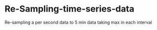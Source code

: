 # Re-Sampling-time-series-data
Re-sampling a per second data to 5 min data taking max in each interval
